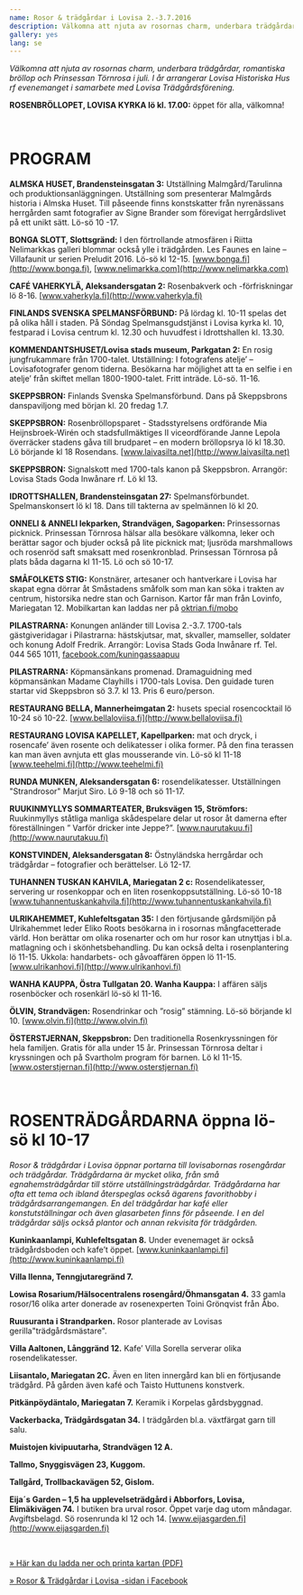 ```yaml
---
name: Rosor & trädgårdar i Lovisa 2.-3.7.2016
description: Välkomna att njuta av rosornas charm, underbara trädgårdar, romantiska bröllop och Prinsessan Törnrosa i juli. I år arrangerar Lovisa Historiska Hus rf evenemanget i samarbete med Lovisa Trädgårdsförening.
gallery: yes
lang: se
---
```

*Välkomna att njuta av rosornas charm, underbara trädgårdar, romantiska bröllop och Prinsessan Törnrosa i juli. I år arrangerar Lovisa Historiska Hus rf evenemanget i samarbete med Lovisa Trädgårdsförening.*

**ROSENBRÖLLOPET, LOVISA KYRKA lö kl. 17.00:** öppet för alla, välkomna!

&nbsp;

PROGRAM 
====

**ALMSKA HUSET, Brandensteinsgatan 3:** Utställning Malmgård/Tarulinna och produktionsanläggningen. Utställning som presenterar Malmgårds historia i Almska Huset. Till påseende finns konstskatter från nyrenässans herrgården samt fotografier av Signe Brander som förevigat herrgårdslivet på ett unikt sätt.  Lö-sö 10 -17.

**BONGA SLOTT, Slottsgränd:** I den förtrollande atmosfären i Riitta Nelimarkkas galleri blommar också ylle i trädgården. Les Faunes en laine – Villafaunit ur serien Preludit 2016.  Lö-sö kl 12-15. [www.bonga.fi](http://www.bonga.fi), [www.nelimarkka.com](http://www.nelimarkka.com)

**CAFÉ VAHERKYLÄ, Aleksandersgatan 2:** Rosenbakverk och -förfriskningar lö 8-16. [www.vaherkyla.fi](http://www.vaherkyla.fi)

**FINLANDS SVENSKA SPELMANSFÖRBUND:** På lördag kl. 10-11 spelas det på olika håll i staden.  På Söndag Spelmansgudstjänst i Lovisa kyrka kl. 10,   festparad i Lovisa centrum kl. 12.30 och huvudfest i Idrottshallen kl. 13.30.

**KOMMENDANTSHUSET/Lovisa stads museum, Parkgatan 2:** En rosig jungfrukammare från 1700-talet. Utställning: I fotografens atelje’ – Lovisafotografer genom tiderna. Besökarna har möjlighet att ta en selfie i en atelje’ från skiftet mellan 1800-1900-talet. Fritt inträde. Lö-sö. 11-16.

**SKEPPSBRON:** Finlands Svenska Spelmansförbund. Dans på Skeppsbrons danspaviljong med början kl. 20 fredag 1.7.

**SKEPPSBRON:** Rosenbröllopsparet -  Stadsstyrelsens ordförande Mia Heijnsbroek-Wirén och stadsfullmäktiges II viceordförande Janne Lepola överräcker stadens gåva till brudparet – en modern bröllopsrya lö kl 18.30. Lö börjande kl 18 Rosendans. [www.laivasilta.net](http://www.laivasilta.net)

**SKEPPSBRON:** Signalskott med 1700-tals kanon på Skeppsbron. Arrangör: Lovisa Stads Goda Inwånare rf. Lö kl 13.  

**IDROTTSHALLEN, Brandensteinsgatan 27:** Spelmansförbundet. Spelmanskonsert lö kl 18. Dans till takterna av spelmännen lö kl 20.

**ONNELI & ANNELI lekparken, Strandvägen, Sagoparken:** Prinsessornas picknick. Prinsessan Törnrosa hälsar alla besökare välkomna, leker och berättar sagor och bjuder också på lite picknick mat; ljusröda  marshmallows och rosenröd saft smaksatt med rosenkronblad. Prinsessan Törnrosa på plats båda dagarna kl 11-15.  Lö och sö 10-17.

**SMÅFOLKETS STIG:** Konstnärer, artesaner och hantverkare i Lovisa har skapat egna dörrar åt Småstadens småfolk som man kan söka i trakten av centrum, historsika nedre stan och Garnison.  Kartor får man från Lovinfo, Mariegatan 12. Mobilkartan kan laddas ner på [oktrian.fi/mobo](http://oktrian.fi/mobo)

**PILASTRARNA:** Konungen anländer till Lovisa 2.-3.7. 1700-tals gästgiveridagar i Pilastrarna: hästskjutsar, mat, skvaller, mamseller, soldater och konung Adolf Fredrik. Arrangör:  Lovisa Stads Goda Inwånare rf. Tel. 044 565 1011, [facebook.com/kuningassaapuu](http://facebook.com/kuningassaapuu)

**PILASTRARNA:** Köpmansänkans promenad. Dramaguidning med köpmansänkan Madame Clayhills i 1700-tals Lovisa. Den guidade turen startar vid Skeppsbron sö 3.7. kl 13. Pris 6 euro/person.

**RESTAURANG BELLA, Mannerheimgatan 2:** husets special rosencocktail lö 10-24 sö 10-22. [www.bellaloviisa.fi](http://www.bellaloviisa.fi)

**RESTAURANG LOVISA KAPELLET, Kapellparken:** mat och dryck, i rosencafe’ även rosente och delikatesser i olika former.  På den fina terassen kan man även avnjuta ett  glas mousserande vin. Lö-sö kl 11-18 [www.teehelmi.fi](http://www.teehelmi.fi)

**RUNDA MUNKEN, Aleksandersgatan 6:** rosendelikatesser.  Utställningen "Strandrosor" Marjut Siro. Lö 9-18 och sö 11-17.

**RUUKINMYLLYS SOMMARTEATER, Bruksvägen 15, Strömfors:** Ruukinmyllys ståtliga manliga skådespelare delar ut rosor åt damerna efter föreställningen ” Varför dricker inte Jeppe?”. [www.naurutakuu.fi](http://www.naurutakuu.fi)

**KONSTVINDEN, Aleksandersgatan 8:** Östnyländska herrgårdar och trädgårdar – fotografier och berättelser. Lö 12-17.

**TUHANNEN TUSKAN KAHVILA, Mariegatan 2 c:**  Rosendelikatesser, servering ur rosenkoppar och en liten rosenkoppsutställning. Lö-sö  10-18 [www.tuhannentuskankahvila.fi](http://www.tuhannentuskankahvila.fi)

**ULRIKAHEMMET, Kuhlefeltsgatan 35:** I den förtjusande gårdsmiljön på Ulrikahemmet leder Eliko Roots besökarna in i rosornas mångfacetterade värld. Hon berättar om olika rosenarter och om hur rosor kan utnyttjas i bl.a. matlagning och i skönhetsbehandling. Du kan också delta i rosenplantering lö 11-15. Ukkola: handarbets- och gåvoaffären öppen lö 11-15. [www.ulrikanhovi.fi](http://www.ulrikanhovi.fi)

**WANHA KAUPPA, Östra Tullgatan 20. Wanha Kauppa:** I affären säljs rosenböcker och rosenkärl lö-sö kl 11-16.

**ÖLVIN, Strandvägen:** Rosendrinkar och ”rosig” stämning. Lö-sö börjande kl 10. [www.olvin.fi](http://www.olvin.fi)

**ÖSTERSTJERNAN, Skeppsbron:** Den traditionella Rosenkryssningen för hela familjen. Gratis för alla under 15 år.  Prinsessan Törnrosa deltar i kryssningen och på Svartholm program för barnen. Lö kl 11-15. [www.osterstjernan.fi](http://www.osterstjernan.fi)

&nbsp;

ROSENTRÄDGÅRDARNA öppna lö-sö kl 10-17
====

*Rosor & trädgårdar i Lovisa öppnar portarna till lovisabornas rosengårdar och trädgårdar. Trädgårdarna är mycket olika, från små egnahemsträdgårdar till större utställningsträdgårdar. Trädgårdarna har ofta ett tema och ibland återspeglas också ägarens favorithobby i trädgårdsarrangemangen. En del trädgårdar har kafé eller konstutställningar och även glasarbeten finns för påseende. I en del trädgårdar säljs också plantor och annan rekvisita för trädgården.*

**Kuninkaanlampi, Kuhlefeltsgatan 8.** Under evenemaget är också trädgårdsboden och kafe’t öppet. [www.kuninkaanlampi.fi](http://www.kuninkaanlampi.fi)

**Villa Ilenna, Tenngjutaregränd 7.**

**Lowisa Rosarium/Hälsocentralens rosengård/Öhmansgatan 4.** 33 gamla rosor/16 olika arter donerade av rosenexperten Toini Grönqvist från Åbo.

**Ruusuranta i Strandparken.** Rosor planterade av Lovisas gerilla"trädgårdsmästare". 

**Villa  Aaltonen, Långgränd 12.** Kafe’ Villa Sorella serverar olika rosendelikatesser.

**Liisantalo, Mariegatan 2C.** Även en liten innergård kan bli en förtjusande trädgård. På gården även kafé och Taisto Huttunens konstverk.

**Pitkänpöydäntalo, Mariegatan 7.** Keramik i Korpelas gårdsbyggnad.

**Vackerbacka, Trädgårdsgatan 34.** I trädgården bl.a. växtfärgat garn till salu. 

**Muistojen kivipuutarha, Strandvägen 12 A.**

**Tallmo, Snyggisvägen 23, Kuggom.**

**Tallgård, Trollbackavägen 52, Gislom.**

**Eija´s Garden –  1,5 ha upplevelseträdgård i Abborfors, Lovisa, Elimäkivägen 74.** I butiken bra urval rosor. Öppet varje dag utom måndagar. Avgiftsbelagd.  Sö rosenrunda kl 12 och 14. [www.eijasgarden.fi](http://www.eijasgarden.fi)

&nbsp;

[» Här kan du ladda ner och printa kartan (PDF)](/ohjelma/ruusuja-ja-puutarhoja/kartta.pdf)

[» Rosor & Trädgårdar i Lovisa -sidan i Facebook](https://www.facebook.com/ruusutjapuutarhat)


